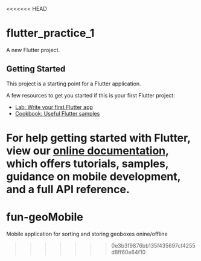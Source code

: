 <<<<<<< HEAD
# flutter_practice_1

A new Flutter project.

## Getting Started

This project is a starting point for a Flutter application.

A few resources to get you started if this is your first Flutter project:

- [Lab: Write your first Flutter app](https://flutter.dev/docs/get-started/codelab)
- [Cookbook: Useful Flutter samples](https://flutter.dev/docs/cookbook)

For help getting started with Flutter, view our
[online documentation](https://flutter.dev/docs), which offers tutorials,
samples, guidance on mobile development, and a full API reference.
=======
# fun-geoMobile
Mobile application for sorting and storing geoboxes onine/offline
>>>>>>> 0e3b3f9876bb135f435697cf4255d8ff60e64f10
